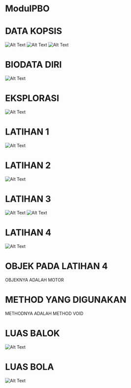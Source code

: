 # ModulPBO
# DATA KOPSIS
![Alt Text](https://github.com/damarwdsyh003/ModulPBO/blob/master/Data%20Kopsis%201.png)
![Alt Text](https://github.com/damarwdsyh003/ModulPBO/blob/master/Data%20Kopsis%202.png)
![Alt Text](https://github.com/damarwdsyh003/ModulPBO/blob/master/Data%20Kopsis%203.png)
# BIODATA DIRI
![Alt Text](https://github.com/damarwdsyh003/ModulPBO/blob/master/Biodata%20Diri.png)
# EKSPLORASI
![Alt Text](https://github.com/damarwdsyh003/ModulPBO/blob/master/Eksplorasi.png)
# LATIHAN 1
![Alt Text](https://github.com/damarwdsyh003/ModulPBO/blob/master/Latihan%201.png)
# LATIHAN 2
![Alt Text](https://github.com/damarwdsyh003/ModulPBO/blob/master/Latihan%202.png)
# LATIHAN 3
![Alt Text](https://github.com/damarwdsyh003/ModulPBO/blob/master/Latihan%203.2.png)
![Alt Text](https://github.com/damarwdsyh003/ModulPBO/blob/master/Latihan%203.png)
# LATIHAN 4
![Alt Text](https://github.com/damarwdsyh003/ModulPBO/blob/master/Latihan%204.png)
# OBJEK PADA LATIHAN 4 
  OBJEKNYA ADALAH MOTOR
# METHOD YANG DIGUNAKAN
  METHODNYA ADALAH METHOD VOID
# LUAS BALOK
![Alt Text](https://github.com/damarwdsyh003/ModulPBO/blob/master/LuasBalok.png)
# LUAS BOLA
![Alt Text](https://github.com/damarwdsyh003/ModulPBO/blob/master/LuasBola.png)
